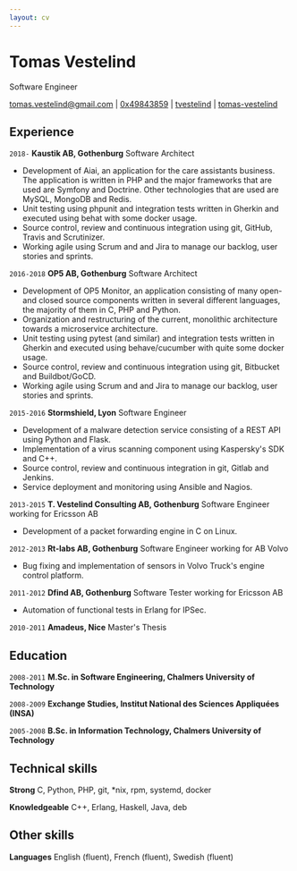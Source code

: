 ```yaml
---
layout: cv
---
```

# Tomas Vestelind
Software Engineer

<div id="webaddress">
  <i class="fas fa-envelope-square"></i> <a href="mailto:tomas.vestelind@gmail.com">tomas.vestelind@gmail.com</a>
|
  <i class="fas fa-id-card"></i> <a href="https://pgp.mit.edu/pks/lookup?op=vindex&search=0x7427A7AD49843859">0x49843859</a>
|
  <i class="fab fa-github-square"></i> <a href="http://github.com/tvestelind">tvestelind</a>
|
  <i class="fab fa-linkedin"></i> <a href="https://www.linkedin.com/in/tomas-vestelind">tomas-vestelind</a>
</div>

## Experience

`2018-`
__Kaustik AB, Gothenburg__ Software Architect

- Development of Aiai, an application for the care assistants business. The application is written in PHP and the major frameworks that are used are Symfony and Doctrine. Other technologies that are used are MySQL, MongoDB and Redis. 
- Unit testing using phpunit and integration tests written in Gherkin and executed using behat with some docker usage.
- Source control, review and continuous integration using git, GitHub, Travis and Scrutinizer.
- Working agile using Scrum and and Jira to manage our backlog, user stories and sprints.

`2016-2018`
__OP5 AB, Gothenburg__ Software Architect

- Development of OP5 Monitor, an application consisting of many open- and closed source components written in several different languages, the majority of them in C, PHP and Python.
- Organization and restructuring of the current, monolithic architecture towards a microservice architecture.
- Unit testing using pytest (and similar) and integration tests written in Gherkin and executed using behave/cucumber with quite some docker usage.
- Source control, review and continuous integration using git, Bitbucket and Buildbot/GoCD.
- Working agile using Scrum and and Jira to manage our backlog, user stories and sprints.

`2015-2016`
__Stormshield, Lyon__ Software Engineer

- Development of a malware detection service consisting of a REST API using Python and Flask.
- Implementation of a virus scanning component using Kaspersky's SDK and C++.
- Source control, review and continuous integration in git, Gitlab and Jenkins.
- Service deployment and monitoring using Ansible and Nagios.

`2013-2015`
__T. Vestelind Consulting AB, Gothenburg__ Software Engineer working for Ericsson AB

- Development of a packet forwarding engine in C on Linux.

`2012-2013`
__Rt-labs AB, Gothenburg__ Software Engineer working for AB Volvo

- Bug fixing and implementation of sensors in Volvo Truck's engine control platform.

`2011-2012`
__Dfind AB, Gothenburg__ Software Tester working for Ericsson AB

- Automation of functional tests in Erlang for IPSec.

`2010-2011`
__Amadeus, Nice__ Master's Thesis

## Education

`2008-2011`
__M.Sc. in Software Engineering, Chalmers University of Technology__

`2008-2009`
__Exchange Studies, Institut National des Sciences Appliquées (INSA)__

`2005-2008`
__B.Sc. in Information Technology, Chalmers University of Technology__

## Technical skills

__Strong__ C, Python, PHP, git, *nix, rpm, systemd, docker

__Knowledgeable__ C++, Erlang, Haskell, Java, deb

## Other skills
__Languages__ English (fluent), French (fluent), Swedish (fluent)

<!-- ### Footer Last updated: April 2019 -->
